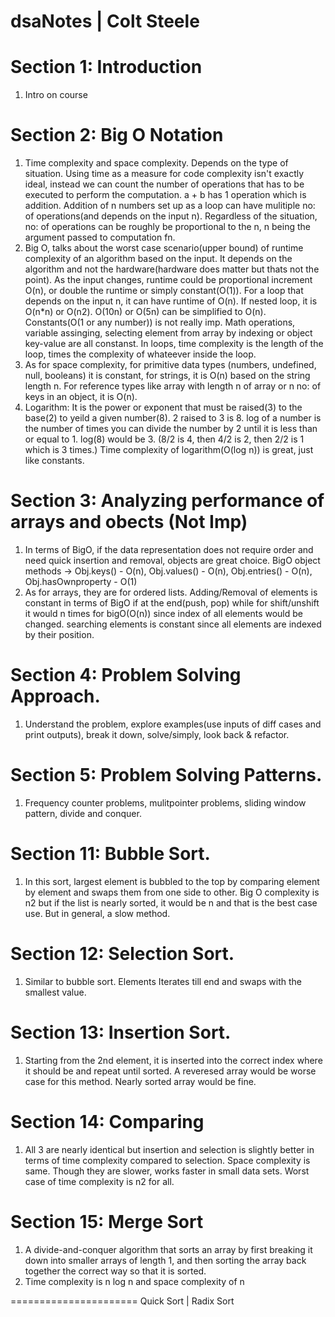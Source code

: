 # dsaNotes | Colt Steele
Section 1: Introduction
=======================
1. Intro on course

Section 2: Big O Notation
=========================
1. Time complexity and space complexity. Depends on the type of situation. Using time as a measure for code complexity isn't exactly ideal, instead we can count the number of operations that has to be executed to perform the computation. a + b has 1 operation which is addition. Addition of n numbers set up as a loop can have mulitiple no: of operations(and depends on the input n). Regardless of the situation, no: of operations can be roughly be proportional to the n, n being the argument passed to computation fn.
2. Big O, talks about the worst case scenario(upper bound) of runtime complexity of an algorithm based on the input. It depends on the algorithm and not the hardware(hardware does matter but thats not the point). As the input changes, runtime could be proportional increment O(n), or double the runtime or simply constant(O(1)). For a loop that depends on the input n, it can have runtime of O(n). If nested loop, it is O(n*n) or O(n2). O(10n) or O(5n) can be simplified to O(n). Constants(O(1 or any number)) is not really imp. Math operations, variable assinging, selecting element from array by indexing or object key-value are all constanst. In loops, time complexity is the length of the loop, times the complexity of whateever inside the loop.
3. As for space complexity, for primitive data types (numbers, undefined, null, booleans) it is constant, for strings, it is O(n) based on the string length n. For reference types like array with length n of array or n no: of keys in an object, it is O(n).
4. Logarithm: It is the power or exponent that must be raised(3) to the base(2) to yeild a given number(8). 2 raised to 3 is 8. log of a number is the number of times you can divide the number by 2 until it is less than or equal to 1. log(8) would be 3. (8/2 is 4, then 4/2 is 2, then 2/2 is 1 which is 3 times.) Time complexity of logarithm(O(log n)) is great, just like constants.

Section 3: Analyzing performance of arrays and obects (Not Imp)
=====================================================
1. In terms of BigO, if the data representation does not require order and need quick insertion and removal, objects are great choice. BigO object methods -> Obj.keys() - O(n), Obj.values() - O(n), Obj.entries() - O(n), Obj.hasOwnproperty - O(1)
2. As for arrays, they are for ordered lists. Adding/Removal of elements is constant in terms of BigO if at the end(push, pop) while for shift/unshift it would n times for bigO(O(n)) since index of all elements would be changed. searching elements is constant since all elements are indexed by their position.

Section 4: Problem Solving Approach.
====================================
1. Understand the problem, explore examples(use inputs of diff cases and print outputs), break it down, solve/simply, look back & refactor.

Section 5: Problem Solving Patterns.
====================================
1. Frequency counter problems, mulitpointer problems, sliding window pattern, divide and conquer.

Section 11: Bubble Sort.
=======================
1. In this sort, largest element is bubbled to the top by comparing element by element and swaps them from one side to other. Big O complexity is n2 but if the list is nearly sorted, it would be n and that is the best case use. But in general, a slow method.

Section 12: Selection Sort.
========================
1. Similar to bubble sort. Elements Iterates till end and swaps with the smallest value.

Section 13: Insertion Sort.
==========================
1. Starting from the 2nd element, it is inserted into the correct index where it should be and repeat until sorted. A reveresed array would be worse case for this method. Nearly sorted array would be fine.

Section 14: Comparing
=====================
1. All 3 are nearly identical but insertion and selection is slightly better in terms of time complexity compared to selection. Space complexity is same. Though they are slower, works faster in small data sets. Worst case of time complexity is n2 for all.

Section 15: Merge Sort
======================
 1. A divide-and-conquer algorithm that sorts an array by first breaking it down into smaller arrays of length 1, and then sorting the array back together the correct way so that it is sorted.
 2. Time complexity is n log n and space complexity of n

======================
Quick Sort | Radix Sort
